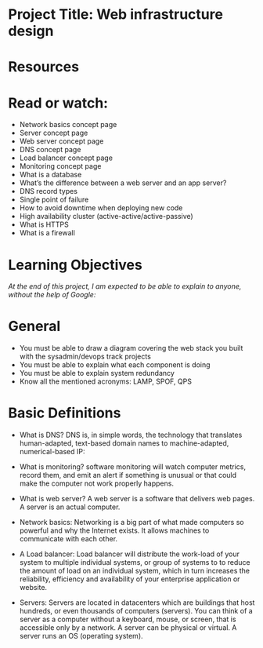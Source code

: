 # Project Title: Web infrastructure design
# Resources
# Read or watch:

- Network basics concept page
- Server concept page
- Web server concept page
- DNS concept page
- Load balancer concept page
- Monitoring concept page
- What is a database
- What’s the difference between a web server and an app server?
- DNS record types
- Single point of failure
- How to avoid downtime when deploying new code
- High availability cluster (active-active/active-passive)
- What is HTTPS
- What is a firewall
# Learning Objectives
*At the end of this project, I am expected to be able to explain to anyone, without the help of Google:*

# General
- You must be able to draw a diagram covering the web stack you built with the sysadmin/devops track projects
- You must be able to explain what each component is doing
- You must be able to explain system redundancy
- Know all the mentioned acronyms: LAMP, SPOF, QPS

# Basic Definitions
- What is DNS?
DNS is, in simple words, the technology that translates human-adapted, text-based domain names to machine-adapted, numerical-based IP:
- What is monitoring?
software monitoring will watch computer metrics, record them, and emit an alert if something is unusual or that could make the computer not work properly happens.
- What is web server?
A web server is a software that delivers web pages. A server is an actual computer.

- Network basics: Networking is a big part of what made computers so powerful and why the Internet exists. It allows machines to communicate with each other.
- A Load balancer: Load balancer will distribute the work-load of your system to multiple individual systems, or group of systems to to reduce the amount of load on an individual system, which in turn increases the reliability, efficiency and availability of your enterprise application or website.
- Servers: Servers are located in datacenters which are buildings that host hundreds, or even thousands of computers (servers). You can think of a server as a computer without a keyboard, mouse, or screen, that is accessible only by a network. A server can be physical or virtual. A server runs an OS (operating system).
